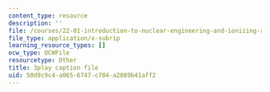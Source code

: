 ```yaml
---
content_type: resource
description: ''
file: /courses/22-01-introduction-to-nuclear-engineering-and-ionizing-radiation-fall-2016/50d9c9c4a0656747c704a2089b41aff2_CjZjVUWMEz0.srt
file_type: application/x-subrip
learning_resource_types: []
ocw_type: OCWFile
resourcetype: Other
title: 3play caption file
uid: 50d9c9c4-a065-6747-c704-a2089b41aff2
---
```

